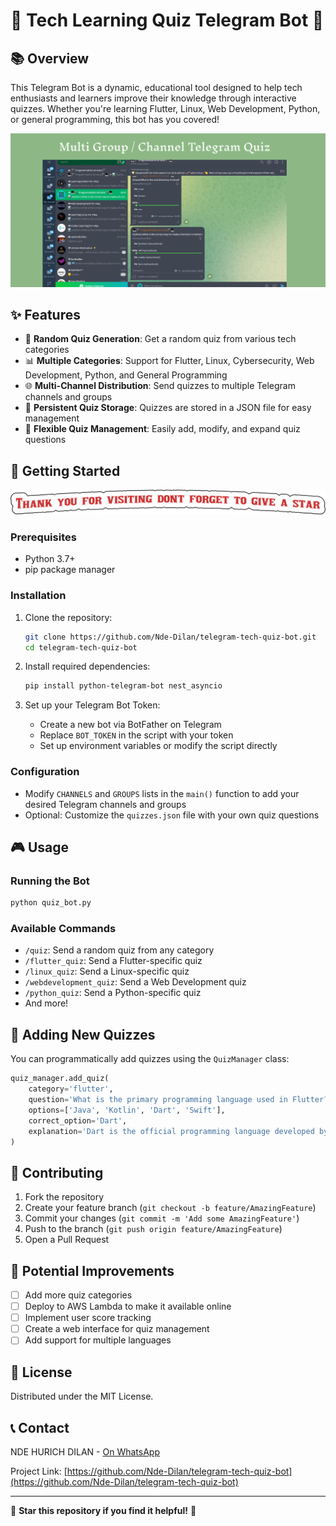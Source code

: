 # 🤖 Tech Learning Quiz Telegram Bot 🧠

## 📚 Overview

This Telegram Bot is a dynamic, educational tool designed to help tech enthusiasts and learners improve their knowledge through interactive quizzes. Whether you're learning Flutter, Linux, Web Development, Python, or general programming, this bot has you covered! 

![alt text](image.png)

## ✨ Features

- 🎲 **Random Quiz Generation**: Get a random quiz from various tech categories
- 📊 **Multiple Categories**: Support for Flutter, Linux, Cybersecurity, Web Development, Python, and General Programming
- 🌐 **Multi-Channel Distribution**: Send quizzes to multiple Telegram channels and groups
- 💾 **Persistent Quiz Storage**: Quizzes are stored in a JSON file for easy management
- 🔧 **Flexible Quiz Management**: Easily add, modify, and expand quiz questions

## 🚀 Getting Started
![alt Please leave a star ✨](https://github.com/Nde-Dilan/FilmFinder/raw/master/public/star.png)
### Prerequisites

- Python 3.7+
- pip package manager

### Installation

1. Clone the repository:
   ```bash
   git clone https://github.com/Nde-Dilan/telegram-tech-quiz-bot.git
   cd telegram-tech-quiz-bot
   ```

2. Install required dependencies:
   ```bash
   pip install python-telegram-bot nest_asyncio
   ```

3. Set up your Telegram Bot Token:
   - Create a new bot via BotFather on Telegram
   - Replace `BOT_TOKEN` in the script with your token
   - Set up environment variables or modify the script directly

### Configuration

- Modify `CHANNELS` and `GROUPS` lists in the `main()` function to add your desired Telegram channels and groups
- Optional: Customize the `quizzes.json` file with your own quiz questions

## 🎮 Usage

### Running the Bot

```bash
python quiz_bot.py
```

### Available Commands

- `/quiz`: Send a random quiz from any category
- `/flutter_quiz`: Send a Flutter-specific quiz
- `/linux_quiz`: Send a Linux-specific quiz
- `/webdevelopment_quiz`: Send a Web Development quiz
- `/python_quiz`: Send a Python-specific quiz
- And more!

## 📝 Adding New Quizzes

You can programmatically add quizzes using the `QuizManager` class:

```python
quiz_manager.add_quiz(
    category='flutter',
    question='What is the primary programming language used in Flutter?',
    options=['Java', 'Kotlin', 'Dart', 'Swift'],
    correct_option='Dart',
    explanation='Dart is the official programming language developed by Google for building Flutter applications.'
)
```

## 🤝 Contributing

1. Fork the repository
2. Create your feature branch (`git checkout -b feature/AmazingFeature`)
3. Commit your changes (`git commit -m 'Add some AmazingFeature'`)
4. Push to the branch (`git push origin feature/AmazingFeature`)
5. Open a Pull Request

## 🚧 Potential Improvements

- [ ] Add more quiz categories
- [ ] Deploy to AWS Lambda to make it available online
- [ ] Implement user score tracking
- [ ] Create a web interface for quiz management
- [ ] Add support for multiple languages

## 📄 License

Distributed under the MIT License. 

## 📞 Contact

NDE HURICH DILAN - [On WhatsApp](https://wa.me/237694525931)

Project Link: [https://github.com/Nde-Dilan/telegram-tech-quiz-bot](https://github.com/Nde-Dilan/telegram-tech-quiz-bot)

---

🌟 **Star this repository if you find it helpful!** 🌟
